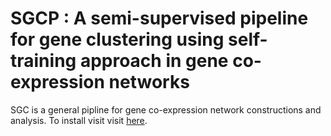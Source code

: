 # SGCP : A semi-supervised pipeline for gene clustering using self-training approach in gene co-expression networks

SGC is a general pipline for gene co-expression network constructions and analysis. To install visit visit
[here](https://www.bioconductor.org/packages/release/bioc/html/SGC.html).
